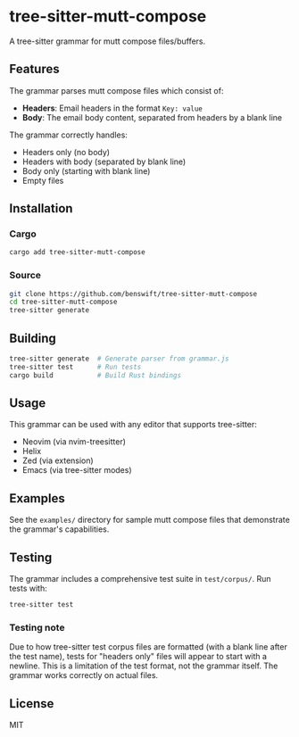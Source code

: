 # tree-sitter-mutt-compose

A tree-sitter grammar for mutt compose files/buffers.

## Features

The grammar parses mutt compose files which consist of:
- **Headers**: Email headers in the format `Key: value`
- **Body**: The email body content, separated from headers by a blank line

The grammar correctly handles:
- Headers only (no body)
- Headers with body (separated by blank line)
- Body only (starting with blank line)
- Empty files

## Installation

### Cargo

```bash
cargo add tree-sitter-mutt-compose
```

### Source

```bash
git clone https://github.com/benswift/tree-sitter-mutt-compose
cd tree-sitter-mutt-compose
tree-sitter generate
```

## Building

```bash
tree-sitter generate  # Generate parser from grammar.js
tree-sitter test      # Run tests
cargo build           # Build Rust bindings
```

## Usage

This grammar can be used with any editor that supports tree-sitter:
- Neovim (via nvim-treesitter)
- Helix
- Zed (via extension)
- Emacs (via tree-sitter modes)

## Examples

See the `examples/` directory for sample mutt compose files that demonstrate the grammar's capabilities.

## Testing

The grammar includes a comprehensive test suite in `test/corpus/`. Run tests with:

```bash
tree-sitter test
```

### Testing note

Due to how tree-sitter test corpus files are formatted (with a blank line after the test name), tests for "headers only" files will appear to start with a newline. This is a limitation of the test format, not the grammar itself. The grammar works correctly on actual files.

## License

MIT
